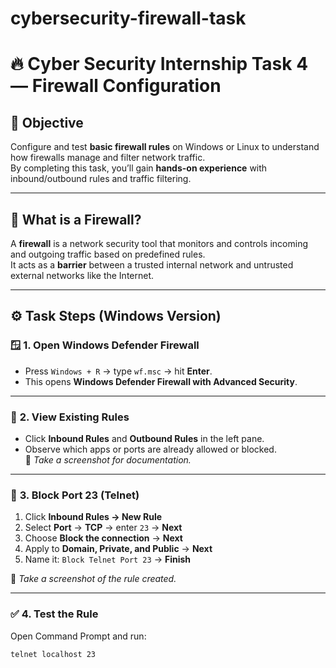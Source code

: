 # cybersecurity-firewall-task
# 🔥 Cyber Security Internship Task 4 — Firewall Configuration

## 🧩 Objective
Configure and test **basic firewall rules** on Windows or Linux to understand how firewalls manage and filter network traffic.  
By completing this task, you’ll gain **hands-on experience** with inbound/outbound rules and traffic filtering.

---

## 🧱 What is a Firewall?
A **firewall** is a network security tool that monitors and controls incoming and outgoing traffic based on predefined rules.  
It acts as a **barrier** between a trusted internal network and untrusted external networks like the Internet.

---

## ⚙️ Task Steps (Windows Version)

### 🪟 **1. Open Windows Defender Firewall**
- Press `Windows + R` → type `wf.msc` → hit **Enter**.  
- This opens **Windows Defender Firewall with Advanced Security**.

---

### 🧾 **2. View Existing Rules**
- Click **Inbound Rules** and **Outbound Rules** in the left pane.  
- Observe which apps or ports are already allowed or blocked.  
📸 *Take a screenshot for documentation.*

---

### 🚫 **3. Block Port 23 (Telnet)**
1. Click **Inbound Rules → New Rule**  
2. Select **Port** → **TCP** → enter `23` → **Next**  
3. Choose **Block the connection** → **Next**  
4. Apply to **Domain, Private, and Public** → **Next**  
5. Name it: `Block Telnet Port 23` → **Finish**

📸 *Take a screenshot of the rule created.*

---

### ✅ **4. Test the Rule**
Open Command Prompt and run:
```bash
telnet localhost 23
